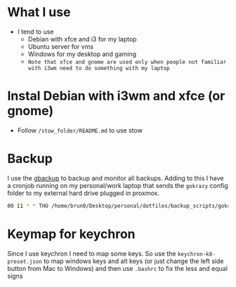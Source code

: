 # What I use

- I tend to use
    - Debian with xfce and i3 for my laptop
    - Ubuntu server for vms
    - Windows for my desktop and gaming
	- `Note that xfce and gnome are used only when people not familiar with i3wm need to do something with my laptop` 

# Instal Debian with i3wm and xfce (or gnome)

- Follow `/stow_folder/README.md` to use stow

# Backup

I use the [gbackup](https://github.com/BrunoTeixeira1996/gbackup) to backup and monitor all backups. Adding to this I have a cronjob running on my personal/work laptop that sends the `gokrazy` config folder to my external hard drive plugged in proxmox.

``` bash
00 11 * * THU /home/brun0/Desktop/personal/dotfiles/backup_scripts/gokr_backup_config.sh
```

# Keymap for keychron

Since I use keychron I need to map some keys. So use the `keychron-k8-preset.json` to map windows keys and alt keys (or just change the left side button from Mac to Windows) and then use `.bashrc` to fix the less and equal signs
